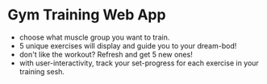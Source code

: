 # Gym Training Web App

- choose what muscle group you want to train.
- 5 unique exercises will display and guide you to your dream-bod!
- don't like the workout? Refresh and get 5 new ones!
- with user-interactivity, track your set-progress for each exercise in your training sesh.
